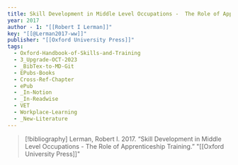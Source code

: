 ```yaml
---
title: Skill Development in Middle Level Occupations -  The Role of Apprenticeship Training
year: 2017
author - 1: "[[Robert I Lerman]]"
key: "[[@Lerman2017-ww]]"
publisher: "[[Oxford University Press]]"
tags:
  - Oxford-Handbook-of-Skills-and-Training
  - 3_Upgrade-OCT-2023
  - _BibTex-to-MD-Git
  - EPubs-Books
  - Cross-Ref-Chapter
  - ePub
  - _In-Notion
  - _In-Readwise
  - VET
  - Workplace-Learning
  - _New-Literature
---
```


> [!bibliography]
> Lerman, Robert I. 2017. “Skill Development in Middle Level Occupations -  The Role of Apprenticeship Training.” "[[Oxford University Press]]"